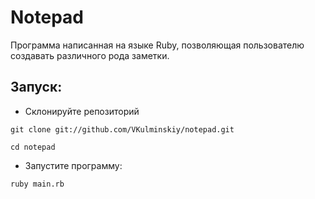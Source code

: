 # Notepad
Программа написанная на языке Ruby, позволяющая пользователю создавать различного рода заметки.

## Запуск:
* Склонируйте репозиторий
~~~
git clone git://github.com/VKulminskiy/notepad.git
~~~
~~~
cd notepad
~~~
* Запустите программу:
~~~
ruby main.rb
~~~
